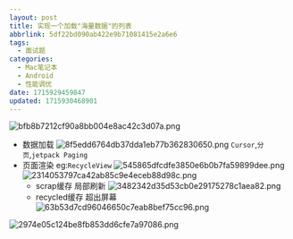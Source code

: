 ```yaml
---
layout: post
title: 实现一个加载"海量数据"的列表
abbrlink: 5df22bd090ab422e9b71081415e2a6e6
tags:
  - 面试题
categories:
  - Mac笔记本
  - Android
  - 性能调优
date: 1715929459847
updated: 1715930468901
---
```


![bfb8b7212cf90a8bb004e8ac42c3d07a.png](/resources/e36a9498e7204b43a5f13f404ccc7078.png)

- 数据加载
  ![8f5edd6764db37dda1eb77b362830650.png](/resources/2f1bb87b133d4ff29e16b19da8126ae2.png)
  `Cursor`,`分页`,`jetpack Paging`
- 页面渲染
  eg:`RecycleView`
  ![545865dfcdfe3850e6b0b7fa59899dee.png](/resources/a9f998ba276949bab860f6000b7c66cf.png)
  ![2314053797ca42ab85c9e4eceb88d98c.png](/resources/354423c3e75a4877b1c383825dc6355f.png)
  - scrap缓存 局部刷新
    ![3482342d35d53cb0e29175278c1aea82.png](/resources/2de7736770a142e9b2d06f49b4cb76f9.png)
  - recycled缓存 超出屏幕
    ![63b53d7cd96046650c7eab8bef75cc96.png](/resources/d9f43229444f45e28a4a8916b2376800.png)

![2974e05c124be8fb853dd6cfe7a97086.png](/resources/269ef1d3c10148a68df63994a4a5ac51.png)
